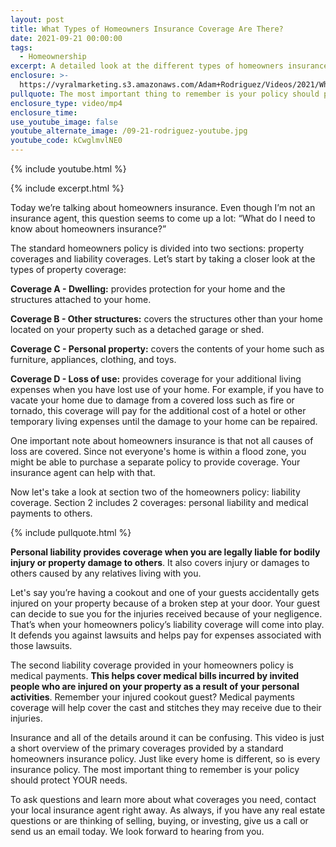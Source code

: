 ```yaml
---
layout: post
title: What Types of Homeowners Insurance Coverage Are There?
date: 2021-09-21 00:00:00
tags:
  - Homeownership
excerpt: A detailed look at the different types of homeowners insurance.
enclosure: >-
  https://vyralmarketing.s3.amazonaws.com/Adam+Rodriguez/Videos/2021/What+Types+of+Homeowners+Insurance+Coverage+Are+There_.mp4
pullquote: The most important thing to remember is your policy should protect YOUR needs.
enclosure_type: video/mp4
enclosure_time:
use_youtube_image: false
youtube_alternate_image: /09-21-rodriguez-youtube.jpg
youtube_code: kCwglmvlNE0
---
```

{% include youtube.html %}

{% include excerpt.html %}

Today we’re talking about homeowners insurance. Even though I’m not an insurance agent, this question seems to come up a lot: “What do I need to know about homeowners insurance?”

The standard homeowners policy is divided into two sections: property coverages and liability coverages. Let’s start by taking a closer look at the types of property coverage:

**Coverage A - Dwelling:** provides protection for your home and the structures attached to your home.

**Coverage B - Other structures:** covers the structures other than your home located on your property such as a detached garage or shed.

**Coverage C - Personal property:** covers the contents of your home such as furniture, appliances, clothing, and toys.

**Coverage D - Loss of use:** provides coverage for your additional living expenses when you have lost use of your home. For example, if you have to vacate your home due to damage from a covered loss such as fire or tornado, this coverage will pay for the additional cost of a hotel or other temporary living expenses until the damage to your home can be repaired.

One important note about homeowners insurance is that not all causes of loss are covered. Since not everyone's home is within a flood zone, you might be able to purchase a separate policy to provide coverage. Your insurance agent can help with that.

Now let's take a look at section two of the homeowners policy: liability coverage. Section 2 includes 2 coverages: personal liability and medical payments to others.

{% include pullquote.html %}

**Personal liability provides coverage when you are legally liable for bodily injury or property damage to others**. It also covers injury or damages to others caused by any relatives living with you.

Let's say you’re having a cookout and one of your guests accidentally gets injured on your property because of a broken step at your door. Your guest can decide to sue you for the injuries received because of your negligence. That’s when your homeowners policy’s liability coverage will come into play. It defends you against lawsuits and helps pay for expenses associated with those lawsuits.

The second liability coverage provided in your homeowners policy is medical payments. **This helps cover medical bills incurred by invited people who are injured on your property as a result of your personal activities**. Remember your injured cookout guest? Medical payments coverage will help cover the cast and stitches they may receive due to their injuries.

Insurance and all of the details around it can be confusing. This video is just a short overview of the primary coverages provided by a standard homeowners insurance policy. Just like every home is different, so is every insurance policy. The most important thing to remember is your policy should protect YOUR needs.

To ask questions and learn more about what coverages you need, contact your local insurance agent right away. As always, if you have any real estate questions or are thinking of selling, buying, or investing, give us a call or send us an email today. We look forward to hearing from you.
